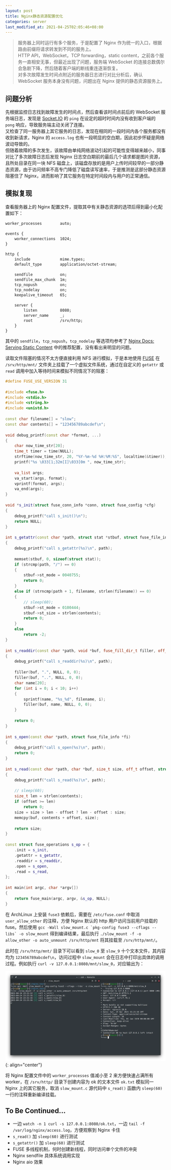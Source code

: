 ```yaml
---
layout: post
title: Nginx静态资源配置优化
categories: server
last_modified_at: 2021-04-25T02:05:46+08:00
---
```


> 服务器上同时运行有多个服务，于是配置了 Nginx 作为统一的入口，根据路由前缀将请求转发到不同的服务上。  
> HTTP API，WebSocket，TCP forwarding，static content，之前各个服务一直相安无事，但最近出现了问题，服务端 WebSocket 的连接总数偶尔会急剧下降，然后随着客户端的断线重连逐渐恢复。  
> 对多次故障发生时间点附近的服务器日志进行对比分析后，确认 WebSocket 服务本身没有问题，问题出在 Nginx 提供的静态资源服务上。  

<!-- more -->

## 问题分析
先根据监控日志找到故障发生的时间点，然后查看该时间点前后的 WebSocket 服务端日志，发现是 [Socket.IO](https://socket.io/) 的 `ping` 在设定的超时时间内没有收到客户端的 `pong` 响应，导致服务端主动关闭了连接。  
又检查了同一服务器上其它服务的日志，发现在相同的一段时间内各个服务都没有收到新请求，Nginx 的 `access.log` 也有一段明显的空白期，因此初步怀疑是网络波动导致的。  
但随着故障的多次发生，该故障由单纯网络波动引起的可能性变得越来越小，同事对比了多次故障日志后发现 Nginx 日志空白期前的最后几个请求都是图片资源，且所处目录在同一块 NFS 磁盘上，该磁盘存放的是用户上传时间较早的一部分静态资源，由于访问频率不高专门降低了磁盘读写速率，于是推测是这部分静态资源阻塞住了 Nginx，进而影响了其它服务在特定时间段内与用户的正常通信。  

## 模拟复现
查看服务器上的 Nginx 配置文件，提取其中有关静态资源的选项后得到最小化配置如下：  
```nginx
worker_processes        auto;

events {
    worker_connections  1024;
}

http {
    include             mime.types;
    default_type        application/octet-stream;

    sendfile            on;
    sendfile_max_chunk  1m;
    tcp_nopush          on;
    tcp_nodelay         on;
    keepalive_timeout   65;

    server {
        listen          8080;
        server_name     _;
        root            /srv/http;
    }
}
```
其中的 `sendfile`，`tcp_nopush`，`tcp_nodelay` 等选项均参考了 [Nginx Docs: Serving Static Content](https://docs.nginx.com/nginx/admin-guide/web-server/serving-static-content/#optimizing-performance-for-serving-content) 中的推荐配置，没有看出来明显的问题。  

读取文件阻塞的情况不太方便直接利用 NFS 进行模拟，于是本地使用 [FUSE](https://github.com/libfuse/libfuse) 在 `/srv/http/mnt/` 文件夹上挂载了一个虚拟文件系统，通过在自定义的 `getattr` 或 `read` 调用中加入等待时间来模拟不同情况下的阻塞：  
```cpp
#define FUSE_USE_VERSION 31

#include <fuse.h>
#include <stdio.h>
#include <string.h>
#include <unistd.h>

const char filename[] = "slow";
const char contents[] = "123456789abcdef\n";

void debug_printf(const char *format, ...)
{
    char now_time_str[20];
    time_t timer = time(NULL);
    strftime(now_time_str, 20, "%Y-%m-%d %H:%M:%S", localtime(&timer));
    printf("%s \033[1;32m[I]\033[0m ", now_time_str);

    va_list args;
    va_start(args, format);
    vprintf(format, args);
    va_end(args);
}

void *s_init(struct fuse_conn_info *conn, struct fuse_config *cfg)
{
    debug_printf("call s_init()\n");
    return NULL;
}

int s_getattr(const char *path, struct stat *stbuf, struct fuse_file_info *fi)
{
    debug_printf("call s_getattr(%s)\n", path);

    memset(stbuf, 0, sizeof(struct stat));
    if (strcmp(path, "/") == 0)
    {
        stbuf->st_mode = 0040755;
        return 0;
    }
    else if (strncmp(path + 1, filename, strlen(filename)) == 0)
    {
        // sleep(60);
        stbuf->st_mode = 0100444;
        stbuf->st_size = strlen(contents);
        return 0;
    }
    else
        return -2;
}

int s_readdir(const char *path, void *buf, fuse_fill_dir_t filler, off_t offset, struct fuse_file_info *fi, enum fuse_readdir_flags flags)
{
    debug_printf("call s_readdir(%s)\n", path);

    filler(buf, ".", NULL, 0, 0);
    filler(buf, "..", NULL, 0, 0);
    char name[20];
    for (int i = 0; i < 10; i++)
    {
        sprintf(name, "%s_%d", filename, i);
        filler(buf, name, NULL, 0, 0);
    }

    return 0;
}

int s_open(const char *path, struct fuse_file_info *fi)
{
    debug_printf("call s_open(%s)\n", path);
    return 0;
}

int s_read(const char *path, char *buf, size_t size, off_t offset, struct fuse_file_info *fi)
{
    debug_printf("call s_read(%s)\n", path);

    // sleep(60);
    size_t len = strlen(contents);
    if (offset >= len)
        return 0;
    size = size > len - offset ? len - offset : size;
    memcpy(buf, contents + offset, size);

    return size;
}

const struct fuse_operations s_op = {
    .init = s_init,
    .getattr = s_getattr,
    .readdir = s_readdir,
    .open = s_open,
    .read = s_read,
};

int main(int argc, char *argv[])
{
    return fuse_main(argc, argv, &s_op, NULL);
}
```
在 ArchLinux 上安装 `fuse3` 依赖后，需要在 `/etc/fuse.conf` 中取消 `user_allow_other` 的注释，方便 Nginx 默认的 http 用户访问当前用户挂载的 fuse。然后使用 ``gcc -Wall slow_mount.c `pkg-config fuse3 --cflags --libs` -o slow_mount`` 得到编译结果，最后执行 `./slow_mount -f -o allow_other -o auto_unmount /srv/http/mnt` 将其挂载至 `/srv/http/mnt/`。  

此时在 `/srv/http/mnt/` 目录下可以看到 `slow_0` 至 `slow_9` 十个文本文件，其内容均为 `123456789abcdef\n`，访问过程中 `slow_mount` 会在日志中打印出具体的调用过程。例如执行 `curl -v 127.0.0.1:8080/mnt/slow_0`，对应输出为：  

![slow_mount_log](/public/image/slow_mount_log.webp)  
{: align="center"}

将 Nginx 配置文件中的 `worker_processes` 值减小至 2 来方便快速占满所有 worker，在 `/srv/http/` 目录下创建内容为 ok 的文本文件 `ok.txt` 模拟同一 Nginx 上的其它服务，取消 `slow_mount.c` 源代码中 `s_read()` 函数内 `sleep(60)` 一行的注释重新编译挂载。

## To Be Continued...

* 一边 `watch -n 1 curl -s 127.0.0.1:8080/ok.txt`，一边 `tail -f /var/log/nginx/access.log`，方便观察到 Nginx 卡住
* `s_read()` 加 `sleep(60)` 进行测试
* `s_getattr()` 加 `sleep(60)` 进行测试
* FUSE 多线程机制，何时创建新线程，同时访问单个文件的冲突
* Nginx sendfile 具体系统调用实现
* Nginx aio 效果
